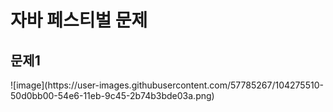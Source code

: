 # 자바 페스티벌 문제 

문제1
---------
<div>
![image](https://user-images.githubusercontent.com/57785267/104275510-50d0bb00-54e6-11eb-9c45-2b74b3bde03a.png)
</div>
